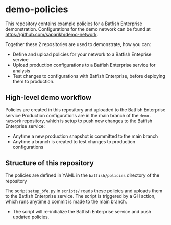 # demo-policies
This repository contains example policies for a Batfish Enterprise demonstration. Configurations for the demo network can be found at https://github.com/saparikh/demo-network.

Together these 2 repositories are used to demonstrate, how you can:
- Define and upload policies for your network to a Batfish Enteprise service
- Upload production configurations to a Batfish Enterprise service for analysis
- Test changes to configurations with Batfish Enterprise, before deploying them to production.

## High-level demo workflow
Policies are created in this repository and uploaded to the Batfish Enterprise service
Production configurations are in the main branch of the `demo-network` repository, which is setup to push new changes to the Batfish Enterprise service:
- Anytime a new production snapshot is committed to the main branch
- Anytime a branch is created to test changes to production configurations

## Structure of this repository
The policies are defined in YAML in the `batfish/policies` directory of the repository

The script `setup_bfe.py` in `scripts/` reads these policies and uploads them to the Batfish Enterprise service. The script is triggered by a GH action, which runs anytime a commit is made to the main branch.
- The script will re-initialize the Batfish Enterprise service and push updated policies.